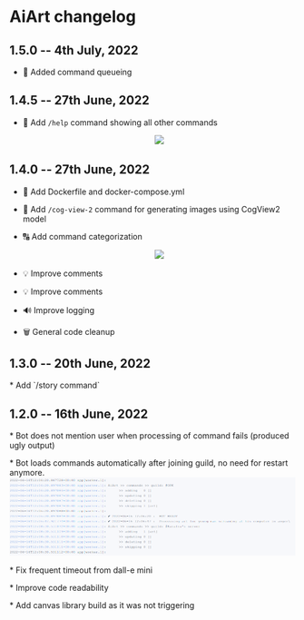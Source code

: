 # AiArt changelog

## 1.5.0 -- 4th July, 2022

* :necktie: Added command queueing

## 1.4.5 -- 27th June, 2022

<p>

* :robot: Add `/help` command showing all other commands
    
    <p align="center">
        <img src="https://raw.githubusercontent.com/karafra/ai-art/main/.github/images/help-showcase.gif" />
    </p>

</p>

## 1.4.0 -- 27th June, 2022
<p>

* :whale: Add Dockerfile and docker-compose.yml

</p>

<p>

* :robot: Add `/cog-view-2` command for generating images using CogView2 model  

</p>

<p>

* :capital_abcd: Add command categorization

    <p align="center">
        <img src="https://raw.githubusercontent.com/karafra/ai-art/main/.github/images/command-selection.png"/>
    </p>

</p>

<p>

 * :bulb: Improve comments

</p>


<p>

 * :bulb: Improve comments

</p>

<p>

 * :loud_sound: Improve logging 

</p>


<p>

* :wastebasket: General code cleanup

</p>

## 1.3.0 -- 20th June, 2022

<p>
* Add `/story command`
</p>

## 1.2.0 -- 16th June, 2022

<p>
    * Bot does not mention user when processing of command fails (produced ugly output)
</p>
<p>
    * Bot loads commands automatically after joining guild, no need for restart anymore. 
        <img src="https://raw.githubusercontent.com/karafra/ai-art/main/.github/images/auto-add-commands-log.png" /> 
</p>
<p>
* Fix frequent timeout from dall-e mini
</p>
<p>
* Improve code readability
</p>
* Add canvas library build as it was not triggering
</p>
